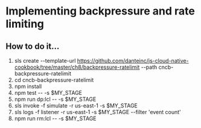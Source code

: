 # Implementing backpressure and rate limiting

## How to do it...
1. sls create --template-url https://github.com/danteinc/js-cloud-native-cookbook/tree/master/ch8/backpressure-ratelimit --path cncb-backpressure-ratelimit
2. cd cncb-backpressure-ratelimit
3. npm install
4. npm test -- -s $MY_STAGE
5. npm run dp:lcl -- -s $MY_STAGE
6. sls invoke -f simulate -r us-east-1 -s $MY_STAGE
7. sls logs -f listener -r us-east-1 -s $MY_STAGE --filter 'event count'
8. npm run rm:lcl -- -s $MY_STAGE
